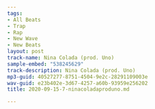 ```yaml
---
tags:
- All Beats
- Trap
- Rap
- New Wave
- New Beats
layout: post
track-name: Nina Colada (prod. Uno)
sample-embed: "538245629"
track-description: Nina Colada (prod. Uno)
mp3-guid: 40527277-8751-4504-9e2c-28291109003e
wav-guid: e23b402e-3d67-4257-a60b-93959e256202
title: 2020-09-15-7-ninacoladaproduno.md

---
```

